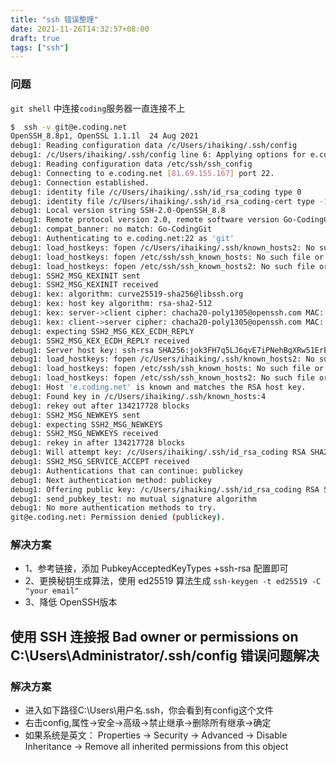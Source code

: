 ```yaml
---
title: "ssh 错误整理"
date: 2021-11-26T14:32:57+08:00
draft: true
tags: ["ssh"]
---
```


### 问题

`git shell` 中连接`coding`服务器一直连接不上

```sh
$  ssh -v git@e.coding.net
OpenSSH_8.8p1, OpenSSL 1.1.1l  24 Aug 2021
debug1: Reading configuration data /c/Users/ihaiking/.ssh/config
debug1: /c/Users/ihaiking/.ssh/config line 6: Applying options for e.coding.net
debug1: Reading configuration data /etc/ssh/ssh_config
debug1: Connecting to e.coding.net [81.69.155.167] port 22.
debug1: Connection established.
debug1: identity file /c/Users/ihaiking/.ssh/id_rsa_coding type 0
debug1: identity file /c/Users/ihaiking/.ssh/id_rsa_coding-cert type -1
debug1: Local version string SSH-2.0-OpenSSH_8.8
debug1: Remote protocol version 2.0, remote software version Go-CodingGit
debug1: compat_banner: no match: Go-CodingGit
debug1: Authenticating to e.coding.net:22 as 'git'
debug1: load_hostkeys: fopen /c/Users/ihaiking/.ssh/known_hosts2: No such file or directory
debug1: load_hostkeys: fopen /etc/ssh/ssh_known_hosts: No such file or directory
debug1: load_hostkeys: fopen /etc/ssh/ssh_known_hosts2: No such file or directory
debug1: SSH2_MSG_KEXINIT sent
debug1: SSH2_MSG_KEXINIT received
debug1: kex: algorithm: curve25519-sha256@libssh.org
debug1: kex: host key algorithm: rsa-sha2-512
debug1: kex: server->client cipher: chacha20-poly1305@openssh.com MAC: <implicit> compression: none
debug1: kex: client->server cipher: chacha20-poly1305@openssh.com MAC: <implicit> compression: none
debug1: expecting SSH2_MSG_KEX_ECDH_REPLY
debug1: SSH2_MSG_KEX_ECDH_REPLY received
debug1: Server host key: ssh-rsa SHA256:jok3FH7q5LJ6qvE7iPNehBgXRw51ErE77S0Dn+Vg/Ik
debug1: load_hostkeys: fopen /c/Users/ihaiking/.ssh/known_hosts2: No such file or directory
debug1: load_hostkeys: fopen /etc/ssh/ssh_known_hosts: No such file or directory
debug1: load_hostkeys: fopen /etc/ssh/ssh_known_hosts2: No such file or directory
debug1: Host 'e.coding.net' is known and matches the RSA host key.
debug1: Found key in /c/Users/ihaiking/.ssh/known_hosts:4
debug1: rekey out after 134217728 blocks
debug1: SSH2_MSG_NEWKEYS sent
debug1: expecting SSH2_MSG_NEWKEYS
debug1: SSH2_MSG_NEWKEYS received
debug1: rekey in after 134217728 blocks
debug1: Will attempt key: /c/Users/ihaiking/.ssh/id_rsa_coding RSA SHA256:kK2YX0nksJ729lDq74VXuKF/LP7zfOzfO8fCRnUpJOo explicit
debug1: SSH2_MSG_SERVICE_ACCEPT received
debug1: Authentications that can continue: publickey
debug1: Next authentication method: publickey
debug1: Offering public key: /c/Users/ihaiking/.ssh/id_rsa_coding RSA SHA256:kK2YX0nksJ729lDq74VXuKF/LP7zfOzfO8fCRnUpJOo explicit
debug1: send_pubkey_test: no mutual signature algorithm
debug1: No more authentication methods to try.
git@e.coding.net: Permission denied (publickey).
```

### 解决方案

- 1、参考链接，添加 PubkeyAcceptedKeyTypes +ssh-rsa 配置即可
- 2、更换秘钥生成算法，使用 ed25519 算法生成 
`ssh-keygen -t ed25519 -C "your email"`
- 3、降低 OpenSSH版本


## 使用 SSH 连接报 Bad owner or permissions on C:\\Users\\Administrator/.ssh/config 错误问题解决

### 解决方案

- 进入如下路径C:\Users\用户名.ssh，你会看到有config这个文件
- 右击config,属性→安全→高级→禁止继承→删除所有继承→确定
- 如果系统是英文： Properties -> Security -> Advanced -> Disable Inheritance -> Remove all inherited permissions from this object
